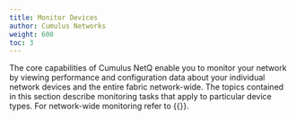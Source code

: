```yaml
---
title: Monitor Devices
author: Cumulus Networks
weight: 600
toc: 3
---
```

The core capabilities of Cumulus NetQ enable you to monitor your network by viewing performance and configuration data about your individual network devices and the entire fabric network-wide. The topics contained in this section describe monitoring tasks that apply to particular device types. For network-wide monitoring refer to {{<link title="Monitor Network Performance">}}.
